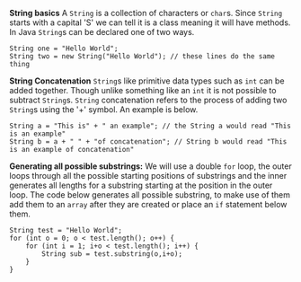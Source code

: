 **String basics**
A `String` is a collection of characters or `char`s. Since `String` starts with a capital 'S' we can tell it is a class meaning it will have methods. In Java `String`s can be declared one of two ways.

    String one = "Hello World";
    String two = new String("Hello World"); // these lines do the same thing

**String Concatenation**
`String`s like primitive data types such as `int` can be added together. Though unlike something like an `int` it is not possible to subtract `String`s. `String` concatenation refers to the process of adding two `String`s using the '+' symbol. An example is below.

    String a = "This is" + " an example"; // the String a would read "This is an example"
    String b = a + " " + "of concatenation"; // String b would read "This is an example of concatenation"

**Generating all possible substrings:**
We will use a double `for` loop, the outer loops through all the possible starting positions of substrings and the inner generates all lengths for a substring starting at the position in the outer loop. The code below generates all possible substring, to make use of them add them to an `array` after they are created or place an `if` statement below them.

    String test = "Hello World";
    for (int o = 0; o < test.length(); o++) {
        for (int i = 1; i+o < test.length(); i++) {
            String sub = test.substring(o,i+o);
        }
    }